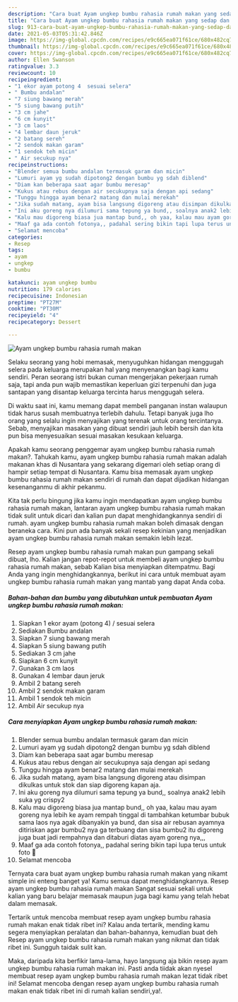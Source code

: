 ```yaml
---
description: "Cara buat Ayam ungkep bumbu rahasia rumah makan yang sedap dan Mudah Dibuat"
title: "Cara buat Ayam ungkep bumbu rahasia rumah makan yang sedap dan Mudah Dibuat"
slug: 913-cara-buat-ayam-ungkep-bumbu-rahasia-rumah-makan-yang-sedap-dan-mudah-dibuat
date: 2021-05-03T05:31:42.846Z
image: https://img-global.cpcdn.com/recipes/e9c665ea071f61ce/680x482cq70/ayam-ungkep-bumbu-rahasia-rumah-makan-foto-resep-utama.jpg
thumbnail: https://img-global.cpcdn.com/recipes/e9c665ea071f61ce/680x482cq70/ayam-ungkep-bumbu-rahasia-rumah-makan-foto-resep-utama.jpg
cover: https://img-global.cpcdn.com/recipes/e9c665ea071f61ce/680x482cq70/ayam-ungkep-bumbu-rahasia-rumah-makan-foto-resep-utama.jpg
author: Ellen Swanson
ratingvalue: 3.3
reviewcount: 10
recipeingredient:
- "1 ekor ayam potong 4  sesuai selera"
- " Bumbu andalan"
- "7 siung bawang merah"
- "5 siung bawang putih"
- "3 cm jahe"
- "6 cm kunyit"
- "3 cm laos"
- "4 lembar daun jeruk"
- "2 batang sereh"
- "2 sendok makan garam"
- "1 sendok teh micin"
- " Air secukup nya"
recipeinstructions:
- "Blender semua bumbu andalan termasuk garam dan micin"
- "Lumuri ayam yg sudah dipotong2 dengan bumbu yg sdah diblend"
- "Diam kan beberapa saat agar bumbu meresap"
- "Kukus atau rebus dengan air secukupnya saja dengan api sedang"
- "Tunggu hingga ayam benar2 matang dan mulai merekah"
- "Jika sudah matang, ayam bisa langsung digoreng atau disimpan dikulkas untuk stok dan siap digoreng kapan aja."
- "Ini aku goreng nya dilumuri sama tepung ya bund,, soalnya anak2 lebih suka yg crispy2"
- "Kalu mau digoreng biasa jua mantap bund,, oh yaa, kalau mau ayam goreng nya lebih ke ayam rempah tinggal di tambahkan ketumbar bubuk sama laos nya agak dibanyakin ya bund, dan sisa air rebusan ayamnya ditiriskan agar bumbu2 nya ga terbuang dan sisa bumbu2 itu digoreng juga buat jadi rempahnya dan ditaburi diatas ayam goreng nya,,,"
- "Maaf ga ada contoh fotonya,, padahal sering bikin tapi lupa terus untuk foto 🙏"
- "Selamat mencoba"
categories:
- Resep
tags:
- ayam
- ungkep
- bumbu

katakunci: ayam ungkep bumbu 
nutrition: 179 calories
recipecuisine: Indonesian
preptime: "PT27M"
cooktime: "PT30M"
recipeyield: "4"
recipecategory: Dessert

---
```



![Ayam ungkep bumbu rahasia rumah makan](https://img-global.cpcdn.com/recipes/e9c665ea071f61ce/680x482cq70/ayam-ungkep-bumbu-rahasia-rumah-makan-foto-resep-utama.jpg)

Selaku seorang yang hobi memasak, menyuguhkan hidangan menggugah selera pada keluarga merupakan hal yang menyenangkan bagi kamu sendiri. Peran seorang istri bukan cuman mengerjakan pekerjaan rumah saja, tapi anda pun wajib memastikan keperluan gizi terpenuhi dan juga santapan yang disantap keluarga tercinta harus menggugah selera.

Di waktu  saat ini, kamu memang dapat membeli panganan instan walaupun tidak harus susah membuatnya terlebih dahulu. Tetapi banyak juga lho orang yang selalu ingin menyajikan yang terenak untuk orang tercintanya. Sebab, menyajikan masakan yang dibuat sendiri jauh lebih bersih dan kita pun bisa menyesuaikan sesuai masakan kesukaan keluarga. 



Apakah kamu seorang penggemar ayam ungkep bumbu rahasia rumah makan?. Tahukah kamu, ayam ungkep bumbu rahasia rumah makan adalah makanan khas di Nusantara yang sekarang digemari oleh setiap orang di hampir setiap tempat di Nusantara. Kamu bisa memasak ayam ungkep bumbu rahasia rumah makan sendiri di rumah dan dapat dijadikan hidangan kesenanganmu di akhir pekanmu.

Kita tak perlu bingung jika kamu ingin mendapatkan ayam ungkep bumbu rahasia rumah makan, lantaran ayam ungkep bumbu rahasia rumah makan tidak sulit untuk dicari dan kalian pun dapat menghidangkannya sendiri di rumah. ayam ungkep bumbu rahasia rumah makan boleh dimasak dengan beraneka cara. Kini pun ada banyak sekali resep kekinian yang menjadikan ayam ungkep bumbu rahasia rumah makan semakin lebih lezat.

Resep ayam ungkep bumbu rahasia rumah makan pun gampang sekali dibuat, lho. Kalian jangan repot-repot untuk membeli ayam ungkep bumbu rahasia rumah makan, sebab Kalian bisa menyiapkan ditempatmu. Bagi Anda yang ingin menghidangkannya, berikut ini cara untuk membuat ayam ungkep bumbu rahasia rumah makan yang mantab yang dapat Anda coba.

<!--inarticleads1-->

##### Bahan-bahan dan bumbu yang dibutuhkan untuk pembuatan Ayam ungkep bumbu rahasia rumah makan:

1. Siapkan 1 ekor ayam (potong 4) / sesuai selera
1. Sediakan  Bumbu andalan
1. Siapkan 7 siung bawang merah
1. Siapkan 5 siung bawang putih
1. Sediakan 3 cm jahe
1. Siapkan 6 cm kunyit
1. Gunakan 3 cm laos
1. Gunakan 4 lembar daun jeruk
1. Ambil 2 batang sereh
1. Ambil 2 sendok makan garam
1. Ambil 1 sendok teh micin
1. Ambil  Air secukup nya




<!--inarticleads2-->

##### Cara menyiapkan Ayam ungkep bumbu rahasia rumah makan:

1. Blender semua bumbu andalan termasuk garam dan micin
1. Lumuri ayam yg sudah dipotong2 dengan bumbu yg sdah diblend
1. Diam kan beberapa saat agar bumbu meresap
1. Kukus atau rebus dengan air secukupnya saja dengan api sedang
1. Tunggu hingga ayam benar2 matang dan mulai merekah
1. Jika sudah matang, ayam bisa langsung digoreng atau disimpan dikulkas untuk stok dan siap digoreng kapan aja.
1. Ini aku goreng nya dilumuri sama tepung ya bund,, soalnya anak2 lebih suka yg crispy2
1. Kalu mau digoreng biasa jua mantap bund,, oh yaa, kalau mau ayam goreng nya lebih ke ayam rempah tinggal di tambahkan ketumbar bubuk sama laos nya agak dibanyakin ya bund, dan sisa air rebusan ayamnya ditiriskan agar bumbu2 nya ga terbuang dan sisa bumbu2 itu digoreng juga buat jadi rempahnya dan ditaburi diatas ayam goreng nya,,,
1. Maaf ga ada contoh fotonya,, padahal sering bikin tapi lupa terus untuk foto 🙏
1. Selamat mencoba




Ternyata cara buat ayam ungkep bumbu rahasia rumah makan yang nikamt simple ini enteng banget ya! Kamu semua dapat menghidangkannya. Resep ayam ungkep bumbu rahasia rumah makan Sangat sesuai sekali untuk kalian yang baru belajar memasak maupun juga bagi kamu yang telah hebat dalam memasak.

Tertarik untuk mencoba membuat resep ayam ungkep bumbu rahasia rumah makan enak tidak ribet ini? Kalau anda tertarik, mending kamu segera menyiapkan peralatan dan bahan-bahannya, kemudian buat deh Resep ayam ungkep bumbu rahasia rumah makan yang nikmat dan tidak ribet ini. Sungguh taidak sulit kan. 

Maka, daripada kita berfikir lama-lama, hayo langsung aja bikin resep ayam ungkep bumbu rahasia rumah makan ini. Pasti anda tiidak akan nyesel membuat resep ayam ungkep bumbu rahasia rumah makan lezat tidak ribet ini! Selamat mencoba dengan resep ayam ungkep bumbu rahasia rumah makan enak tidak ribet ini di rumah kalian sendiri,ya!.

